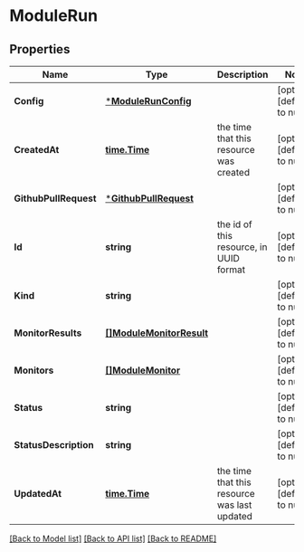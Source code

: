 # ModuleRun

## Properties
Name | Type | Description | Notes
------------ | ------------- | ------------- | -------------
**Config** | [***ModuleRunConfig**](ModuleRunConfig.md) |  | [optional] [default to null]
**CreatedAt** | [**time.Time**](time.Time.md) | the time that this resource was created | [optional] [default to null]
**GithubPullRequest** | [***GithubPullRequest**](GithubPullRequest.md) |  | [optional] [default to null]
**Id** | **string** | the id of this resource, in UUID format | [optional] [default to null]
**Kind** | **string** |  | [optional] [default to null]
**MonitorResults** | [**[]ModuleMonitorResult**](ModuleMonitorResult.md) |  | [optional] [default to null]
**Monitors** | [**[]ModuleMonitor**](ModuleMonitor.md) |  | [optional] [default to null]
**Status** | **string** |  | [optional] [default to null]
**StatusDescription** | **string** |  | [optional] [default to null]
**UpdatedAt** | [**time.Time**](time.Time.md) | the time that this resource was last updated | [optional] [default to null]

[[Back to Model list]](../README.md#documentation-for-models) [[Back to API list]](../README.md#documentation-for-api-endpoints) [[Back to README]](../README.md)

